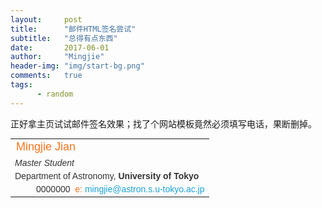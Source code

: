 ```yaml
---
layout:     post
title:      "邮件HTML签名尝试"
subtitle:   "总得有点东西"
date:       2017-06-01
author:     "Mingjie"
header-img: "img/start-bg.png"
comments:   true
tags:
      - random
---
```


正好拿主页试试邮件签名效果；找了个网站模板竟然必须填写电话，果断删掉。

<table cellpadding="0" cellspacing="0" border="0" style="background: none; border-width: 0px; border: 0px; margin: 0; padding: 0;">
<tr><td colspan="2" style="padding-bottom: 5px; color: #F7751F; font-size: 18px; font-family: Arial, Helvetica, sans-serif;">Mingjie Jian</td></tr>
<tr><td colspan="2" style="color: #333333; font-size: 14px; font-family: Arial, Helvetica, sans-serif;"><i>Master Student</i></td></tr>
<tr><td colspan="2" style="color: #333333; font-size: 14px; font-family: Arial, Helvetica, sans-serif;">Department of Astronomy, <strong>University of Tokyo</strong></td></tr>
<tr><td width="20" valign="top" style="vertical-align: top; width: 20px; color: #F7751F; font-size: 14px; font-family: Arial, Helvetica, sans-serif;"> </td><td valign="top" style="vertical-align: top; color: #333333; font-size: 14px; font-family: Arial, Helvetica, sans-serif;">0000000&nbsp;&nbsp;<span style="color: #F7751F;">e:&nbsp;</span><a href="mailto:mingjie@astron.s.u-tokyo.ac.jp" style="color: #1da1db; text-decoration: none; font-weight: normal; font-size: 14px;">mingjie@astron.s.u-tokyo.ac.jp</a></td></tr>
</table>

